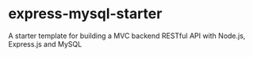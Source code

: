 # express-mysql-starter

A starter template for building a MVC backend RESTful API with Node.js, Express.js and MySQL
